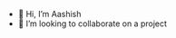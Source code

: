 - 👋 Hi, I’m Aashish
- 💞️ I’m looking to collaborate on a project
  

<!---
meaashishsingh/meaashishsingh is a ✨ special ✨ repository because its `README.md` (this file) appears on your GitHub profile.
You can click the Preview link to take a look at your changes.
--->
